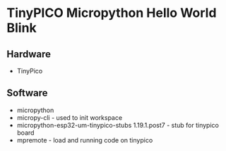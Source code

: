 # TinyPICO Micropython Hello World Blink

## Hardware
 * TinyPico

## Software
 * micropython
 * micropy-cli - used to init workspace
 * micropython-esp32-um-tinypico-stubs 1.19.1.post7 - stub for tinypico board
 * mpremote - load and running code on tinypico